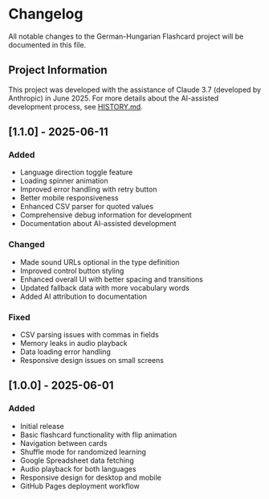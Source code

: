 # Changelog

All notable changes to the German-Hungarian Flashcard project will be documented in this file.

## Project Information

This project was developed with the assistance of Claude 3.7 (developed by Anthropic) in June 2025. For more details about the AI-assisted development process, see [HISTORY.md](./HISTORY.md).

## [1.1.0] - 2025-06-11

### Added
- Language direction toggle feature
- Loading spinner animation
- Improved error handling with retry button
- Better mobile responsiveness
- Enhanced CSV parser for quoted values
- Comprehensive debug information for development
- Documentation about AI-assisted development

### Changed
- Made sound URLs optional in the type definition
- Improved control button styling
- Enhanced overall UI with better spacing and transitions
- Updated fallback data with more vocabulary words
- Added AI attribution to documentation

### Fixed
- CSV parsing issues with commas in fields
- Memory leaks in audio playback
- Data loading error handling
- Responsive design issues on small screens

## [1.0.0] - 2025-06-01

### Added
- Initial release
- Basic flashcard functionality with flip animation
- Navigation between cards
- Shuffle mode for randomized learning
- Google Spreadsheet data fetching
- Audio playback for both languages
- Responsive design for desktop and mobile
- GitHub Pages deployment workflow
